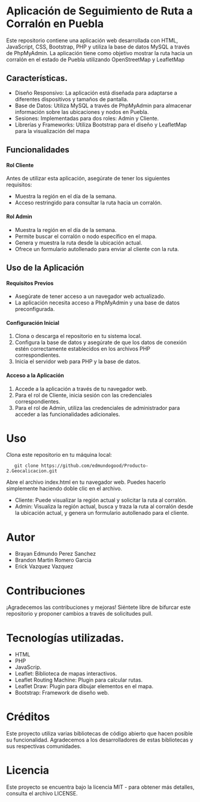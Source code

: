 # Aplicación de Seguimiento de Ruta a Corralón en Puebla


Este repositorio contiene una aplicación web desarrollada con HTML, JavaScript, CSS, Bootstrap, PHP y utiliza la base de datos MySQL a través de PhpMyAdmin. La aplicación tiene como objetivo mostrar la ruta hacia un corralón en el estado de Puebla utilizando OpenStreetMap y LeafletMap

## Características.
- Diseño Responsivo: La aplicación está diseñada para adaptarse a diferentes dispositivos y tamaños de pantalla.
- Base de Datos: Utiliza MySQL a través de PhpMyAdmin para almacenar información sobre las ubicaciones y nodos en Puebla.
- Sesiones: Implementadas para dos roles: Admin y Cliente.
- Librerías y Frameworks: Utiliza Bootstrap para el diseño y LeafletMap para la visualización del mapa

## Funcionalidades


#### Rol Cliente
Antes de utilizar esta aplicación, asegúrate de tener los siguientes requisitos:
- Muestra la región en el día de la semana.
- Acceso restringido para consultar la ruta hacia un corralón.

#### Rol Admin
- Muestra la región en el día de la semana.
- Permite buscar el corralón o nodo específico en el mapa.
- Genera y muestra la ruta desde la ubicación actual.
- Ofrece un formulario autollenado para enviar al cliente con la ruta.



## Uso de la Aplicación


#### Requisitos Previos

- Asegúrate de tener acceso a un navegador web actualizado.
- La aplicación necesita acceso a PhpMyAdmin y una base de datos preconfigurada.


#### Configuración Inicial

1. Clona o descarga el repositorio en tu sistema local.
2. Configura la base de datos y asegúrate de que los datos de conexión estén correctamente  establecidos en los archivos PHP correspondientes.
3. Inicia el servidor web para PHP y la base de datos.


#### Acceso a la Aplicación

1. Accede a la aplicación a través de tu navegador web.
2. Para el rol de Cliente, inicia sesión con las credenciales correspondientes.
3.  Para el rol de Admin, utiliza las credenciales de administrador para acceder a las funcionalidades adicionales.


# Uso

Clona este repositorio en tu máquina local:
```
   git clone https://github.com/edmundogood/Producto-2.Geocalicacion.git
```

Abre el archivo index.html en tu navegador web. Puedes hacerlo simplemente haciendo doble clic en el archivo.
- Cliente: Puede visualizar la región actual y solicitar la ruta al corralón.
- Admin: Visualiza la región actual, busca y traza la ruta al corralón desde la ubicación actual, y genera un formulario autollenado para el cliente.


# Autor


 - Brayan Edmundo Perez Sanchez
 - Brandon Martin Romero Garcia
 - Erick Vazquez Vazquez 

# Contribuciones


¡Agradecemos las contribuciones y mejoras! Siéntete libre de bifurcar este repositorio y proponer cambios a través de solicitudes pull.

# Tecnologías utilizadas.
- HTML
- PHP
- JavaScrip.
- Leaflet: Biblioteca de mapas interactivos.
- Leaflet Routing Machine: Plugin para calcular rutas.
- Leaflet Draw: Plugin para dibujar elementos en el mapa.
- Bootstrap: Framework de diseño web.

# Créditos

Este proyecto utiliza varias bibliotecas de código abierto que hacen posible su funcionalidad. Agradecemos a los desarrolladores de estas bibliotecas y sus respectivas comunidades.
# Licencia

Este proyecto se encuentra bajo la licencia MIT - para obtener más detalles, consulta el archivo LICENSE.
